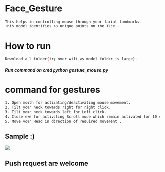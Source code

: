 # Face_Gesture
 
```bash  
This helps in controlling mouse through your facial landmarks. 
This model identifies 68 unique points on the face .   
```      
# How to run    
```bash      
Download all folder(try over wifi as model folder is large).
``` 
##### Run command on cmd  python gesture_mouse.py 
 
   
# command for gestures
```bash
1. Open mouth for activating/deactivating mouse movement.
2. Tilt your neck towards right for right click.
3. Tilt your neck towards left for Left click.
4. Close eye for activating Scroll mode which remain activated for 10 seconds.
5. Move your Head in direction of required movement .
```

## Sample :)
<img src="Sample/example.gif">   

## Push request are welcome 
       
  
